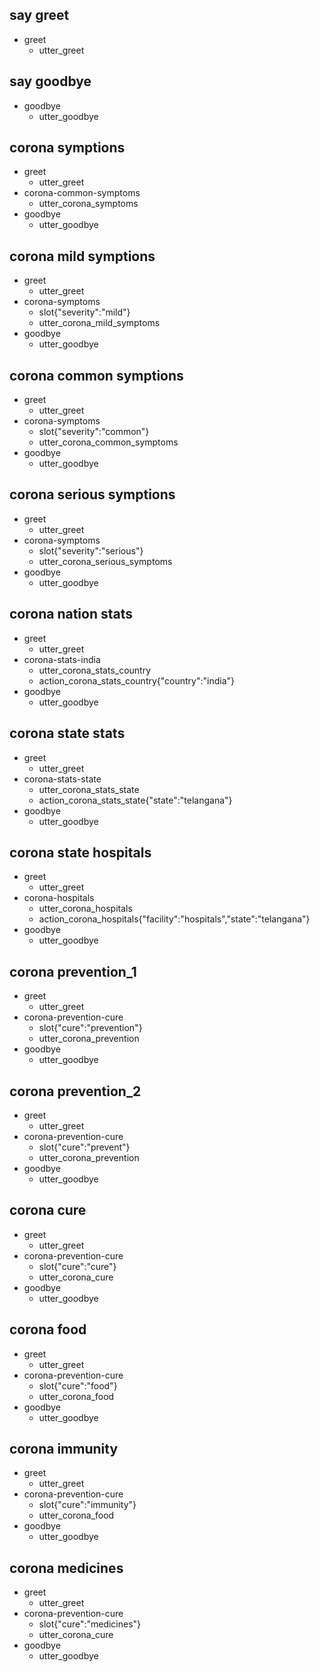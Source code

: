 ## say greet
* greet
  - utter_greet

## say goodbye
* goodbye
  - utter_goodbye

## corona symptions
* greet
  - utter_greet
* corona-common-symptoms
  - utter_corona_symptoms
* goodbye
  - utter_goodbye

## corona mild symptions
* greet
  - utter_greet
* corona-symptoms
  - slot{"severity":"mild"}
  - utter_corona_mild_symptoms
* goodbye
  - utter_goodbye

## corona common symptions
* greet
  - utter_greet
* corona-symptoms
  - slot{"severity":"common"}
  - utter_corona_common_symptoms
* goodbye
  - utter_goodbye

## corona serious symptions
* greet
  - utter_greet
* corona-symptoms
  - slot{"severity":"serious"}
  - utter_corona_serious_symptoms
* goodbye
  - utter_goodbye

## corona nation stats
* greet
  - utter_greet
* corona-stats-india
  - utter_corona_stats_country
  - action_corona_stats_country{"country":"india"}
* goodbye
  - utter_goodbye

## corona state stats
* greet
  - utter_greet
* corona-stats-state
  - utter_corona_stats_state
  - action_corona_stats_state{"state":"telangana"}
* goodbye
  - utter_goodbye

## corona state hospitals
* greet
  - utter_greet
* corona-hospitals
  - utter_corona_hospitals
  - action_corona_hospitals{"facility":"hospitals","state":"telangana"}
* goodbye
  - utter_goodbye

## corona prevention_1
* greet
  - utter_greet
* corona-prevention-cure
  - slot{"cure":"prevention"}
  - utter_corona_prevention
* goodbye
  - utter_goodbye

## corona prevention_2
* greet
  - utter_greet
* corona-prevention-cure
  - slot{"cure":"prevent"}
  - utter_corona_prevention
* goodbye
  - utter_goodbye

## corona cure
* greet
  - utter_greet
* corona-prevention-cure
  - slot{"cure":"cure"}
  - utter_corona_cure
* goodbye
  - utter_goodbye

## corona food
* greet
  - utter_greet
* corona-prevention-cure
  - slot{"cure":"food"}
  - utter_corona_food
* goodbye
  - utter_goodbye

## corona immunity
* greet
  - utter_greet
* corona-prevention-cure
  - slot{"cure":"immunity"}
  - utter_corona_food
* goodbye
  - utter_goodbye

## corona medicines
* greet
  - utter_greet
* corona-prevention-cure
  - slot{"cure":"medicines"}
  - utter_corona_cure
* goodbye
  - utter_goodbye

